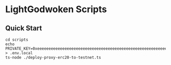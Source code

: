 # LightGodwoken Scripts

## Quick Start

```
cd scripts
echo PRIVATE_KEY=0xeeeeeeeeeeeeeeeeeeeeeeeeeeeeeeeeeeeeeeeeeeeeeeeeeeeeeeeeeeeeeeee > .env.local
ts-node ./deploy-proxy-erc20-to-testnet.ts
```
